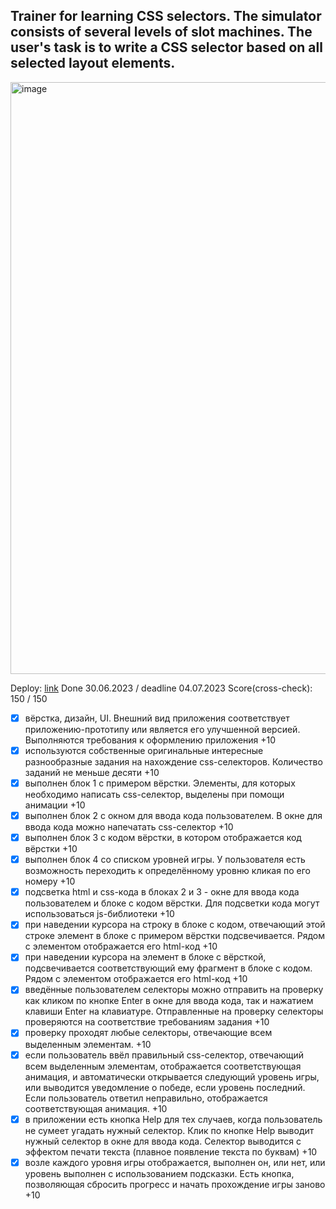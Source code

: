 ## Trainer for learning CSS selectors. The simulator consists of several levels of slot machines. The user's task is to write a CSS selector based on all selected layout elements.
<img width="947" alt="image" src="https://github.com/rolling-scopes-school/ritter1111-JSFE2023Q1/assets/86166867/4666ebee-0636-4ff4-83e0-fb6a04339f29">

 Deploy: [link](https://rolling-scopes-school.github.io/ritter1111-JSFE2023Q1/rs-css-selectors)
 Done 30.06.2023 / deadline 04.07.2023
 Score(cross-check): 150 / 150
  - [x]  вёрстка, дизайн, UI. Внешний вид приложения соответствует приложению-прототипу или является его улучшенной версией. Выполняются требования к оформлению приложения +10
  - [x] используются собственные оригинальные интересные разнообразные задания на нахождение css-селекторов. Количество заданий не меньше десяти +10
  - [x] выполнен блок 1 с примером вёрстки. Элементы, для которых необходимо написать css-селектор, выделены при помощи анимации +10
  - [x] выполнен блок 2 с окном для ввода кода пользователем. В окне для ввода кода можно напечатать css-селектор +10
  - [x] выполнен блок 3 с кодом вёрстки, в котором отображается код вёрстки +10
  - [x] выполнен блок 4 со списком уровней игры. У пользователя есть возможность переходить к определённому уровню кликая по его номеру +10
  - [x]  подсветка html и css-кода в блоках 2 и 3 - окне для ввода кода пользователем и блоке с кодом вёрстки. Для подсветки кода могут использоваться js-библиотеки +10
  - [x] при наведении курсора на строку в блоке с кодом, отвечающий этой строке элемент в блоке с примером вёрстки подсвечивается. Рядом с элементом отображается его html-код +10
  - [x] при наведении курсора на элемент в блоке с вёрсткой, подсвечивается соответствующий ему фрагмент в блоке с кодом. Рядом с элементом отображается его html-код +10
  - [x] введённые пользователем селекторы можно отправить на проверку как кликом по кнопке Enter в окне для ввода кода, так и нажатием клавиши Enter на клавиатуре. Отправленные на проверку селекторы проверяются на соответствие требованиям задания +10
  - [x]  проверку проходят любые селекторы, отвечающие всем выделенным элементам. +10
  - [x] если пользователь ввёл правильный css-селектор, отвечающий всем выделенным элементам, отображается соответствующая анимация, и автоматически открывается следующий уровень игры, или выводится уведомление о победе, если уровень последний. Если пользователь ответил неправильно, отображается соответствующая анимация. +10
  - [x] в приложении есть кнопка Help для тех случаев, когда пользователь не сумеет угадать нужный селектор. Клик по кнопке Help выводит нужный селектор в окне для ввода кода. Селектор выводится с эффектом печати текста (плавное появление текста по буквам) +10
  - [x] возле каждого уровня игры отображается, выполнен он, или нет, или уровень выполнен с использованием подсказки. Есть кнопка, позволяющая сбросить прогресс и начать прохождение игры заново +10
